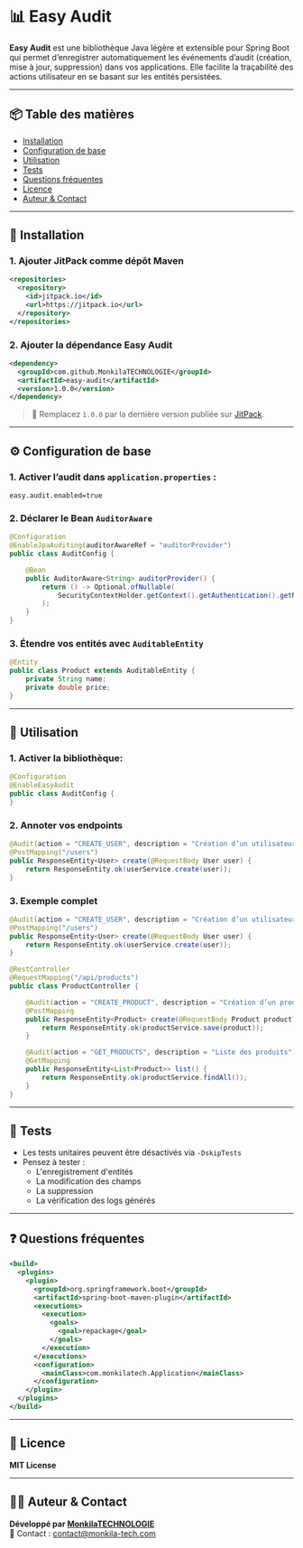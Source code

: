 
# 📊 Easy Audit

**Easy Audit** est une bibliothèque Java légère et extensible pour Spring Boot qui permet d’enregistrer automatiquement les événements d’audit (création, mise à jour, suppression) dans vos applications. Elle facilite la traçabilité des actions utilisateur en se basant sur les entités persistées.

---

## 📦 Table des matières

- [Installation](#-installation)
- [Configuration de base](#️-configuration-de-base)
- [Utilisation](#-utilisation)
- [Tests](#-tests)
- [Questions fréquentes](#-questions-fréquentes)
- [Licence](#-licence)
- [Auteur & Contact](#-auteur--contact)

---

## 🔧 Installation

### 1. Ajouter JitPack comme dépôt Maven

```xml
<repositories>
  <repository>
    <id>jitpack.io</id>
    <url>https://jitpack.io</url>
  </repository>
</repositories>
```

### 2. Ajouter la dépendance Easy Audit

```xml
<dependency>
  <groupId>com.github.MonkilaTECHNOLOGIE</groupId>
  <artifactId>easy-audit</artifactId>
  <version>1.0.0</version>
</dependency>
```

> 🔁 Remplacez `1.0.0` par la dernière version publiée sur [JitPack](https://jitpack.io/#MonkilaTECHNOLOGIE/springboot-easy-audit).

---

## ⚙️ Configuration de base

### 1. Activer l’audit dans `application.properties` :

```properties
easy.audit.enabled=true
```

### 2. Déclarer le Bean `AuditorAware`

```java
@Configuration
@EnableJpaAuditing(auditorAwareRef = "auditorProvider")
public class AuditConfig {

    @Bean
    public AuditorAware<String> auditorProvider() {
        return () -> Optional.ofNullable(
            SecurityContextHolder.getContext().getAuthentication().getName()
        );
    }
}
```

### 3. Étendre vos entités avec `AuditableEntity`

```java
@Entity
public class Product extends AuditableEntity {
    private String name;
    private double price;
}
```

---

## 📌 Utilisation
### 1. Activer la bibliothèque:

```java
@Configuration
@EnableEasyAudit
public class AuditConfig {
}
```
### 2. Annoter vos endpoints
```java
@Audit(action = "CREATE_USER", description = "Création d’un utilisateur")
@PostMapping("/users")
public ResponseEntity<User> create(@RequestBody User user) {
    return ResponseEntity.ok(userService.create(user));
}
```

### 3. Exemple complet
```java
@Audit(action = "CREATE_USER", description = "Création d’un utilisateur")
@PostMapping("/users")
public ResponseEntity<User> create(@RequestBody User user) {
    return ResponseEntity.ok(userService.create(user));
}
```

```java
@RestController
@RequestMapping("/api/products")
public class ProductController {

    @Audit(action = "CREATE_PRODUCT", description = "Création d’un produit")
    @PostMapping
    public ResponseEntity<Product> create(@RequestBody Product product) {
        return ResponseEntity.ok(productService.save(product));
    }

    @Audit(action = "GET_PRODUCTS", description = "Liste des produits")
    @GetMapping
    public ResponseEntity<List<Product>> list() {
        return ResponseEntity.ok(productService.findAll());
    }
}
```


---

## 🧪 Tests

- Les tests unitaires peuvent être désactivés via `-DskipTests`
- Pensez à tester :
  - L'enregistrement d'entités
  - La modification des champs
  - La suppression
  - La vérification des logs générés

---

## ❓ Questions fréquentes

```xml
<build>
  <plugins>
    <plugin>
      <groupId>org.springframework.boot</groupId>
      <artifactId>spring-boot-maven-plugin</artifactId>
      <executions>
        <execution>
          <goals>
            <goal>repackage</goal>
          </goals>
        </execution>
      </executions>
      <configuration>
        <mainClass>com.monkilatech.Application</mainClass>
      </configuration>
    </plugin>
  </plugins>
</build>
```

---

## 📄 Licence

**MIT License**

---

## 👨‍💻 Auteur & Contact

**Développé par [MonkilaTECHNOLOGIE](https://github.com/MonkilaTECHNOLOGIE)**  
📧 Contact : [contact@monkila-tech.com](mailto:contact@monkila-tech.com)


